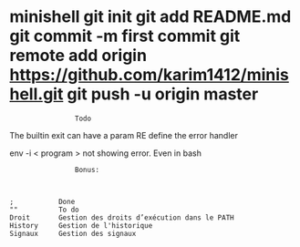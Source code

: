 # minishell git init git add README.md git commit -m first commit git remote add origin https://github.com/karim1412/minishell.git git push -u origin master

					Todo


The builtin exit can have a param
RE define the error handler


env -i < program > not showing error. Even in bash




					Bonus:



	;			Done
	""			To do
	Droit 		Gestion des droits d’exécution dans le PATH
	History		Gestion de l'historique
	Signaux		Gestion des signaux